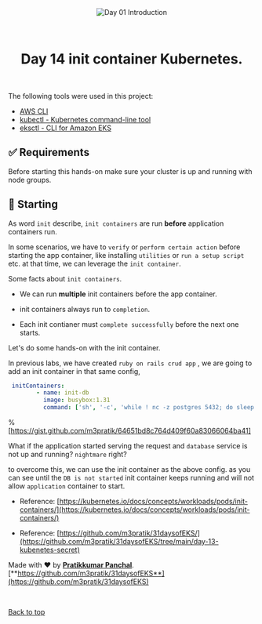 <div align="center" id="top"> 
  <img src="./.github/app.gif" alt="Day 01 Introduction" />

  &#xa0;

</div>

<h1 align="center">Day 14 init container Kubernetes.</h1>


<br>

The following tools were used in this project:

- [AWS CLI](https://aws.amazon.com/cli/)
- [kubectl - Kubernetes command-line tool](https://kubernetes.io/docs/tasks/tools/)
- [eksctl - CLI for Amazon EKS ](https://eksctl.io/)
## :white_check_mark: Requirements ##

Before starting this hands-on make sure your cluster is up and running with node groups.

## :checkered_flag: Starting ##

As word `init` describe, `init containers` are run **before** application containers run.

In some scenarios, we have to `verify` or `perform certain action` before starting the app container, like installing `utilities` or `run a setup script` etc. at that time, we can leverage the `init container`.

Some facts about `init containers`.

* We can run **multiple** init containers before the app container.
    
* init containers always run to `completion`.
    
* Each init contianer must `complete successfully` before the next one starts.
    

Let's do some hands-on with the init container.

In previous labs, we have created `ruby on rails crud app` , we are going to add an init container in that same config,

```yaml
 initContainers:
        - name: init-db
          image: busybox:1.31
          command: ['sh', '-c', 'while ! nc -z postgres 5432; do sleep 1; printf "-"; done; echo -e "  >> Postgres DB Server has started";']
```

%[https://gist.github.com/m3pratik/64651bd8c764d409f60a83066064ba41] 

What if the application started serving the request and `database` service is not up and running? `nightmare` right?

to overcome this, we can use the init container as the above config. as you can see until the `DB is not started` init container keeps running and will not allow `application` container to start.

* Reference: [https://kubernetes.io/docs/concepts/workloads/pods/init-containers/](https://kubernetes.io/docs/concepts/workloads/pods/init-containers/)
    
* Reference: [https://github.com/m3pratik/31daysofEKS/](https://github.com/m3pratik/31daysofEKS/tree/main/day-13-kubenetes-secret)
    

Made with ❤️ by [**Pratikkumar Panchal**](https://www.linkedin.com/in/m3pratik/). [**https://github.com/m3pratik/31daysofEKS**](https://github.com/m3pratik/31daysofEKS)


&#xa0;

<a href="#top">Back to top</a>
